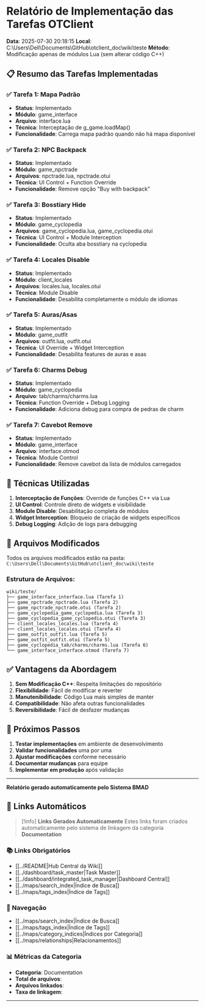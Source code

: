 
# Relatório de Implementação das Tarefas OTClient

**Data**: 2025-07-30 20:18:15
**Local**: C:\Users\Dell\Documents\GitHub\otclient_doc\wiki\teste
**Método**: Modificação apenas de módulos Lua (sem alterar código C++)

## 📋 Resumo das Tarefas Implementadas

### ✅ Tarefa 1: Mapa Padrão
- **Status**: Implementado
- **Módulo**: game_interface
- **Arquivo**: interface.lua
- **Técnica**: Interceptação de g_game.loadMap()
- **Funcionalidade**: Carrega mapa padrão quando não há mapa disponível

### ✅ Tarefa 2: NPC Backpack
- **Status**: Implementado
- **Módulo**: game_npctrade
- **Arquivos**: npctrade.lua, npctrade.otui
- **Técnica**: UI Control + Function Override
- **Funcionalidade**: Remove opção "Buy with backpack"

### ✅ Tarefa 3: Bosstiary Hide
- **Status**: Implementado
- **Módulo**: game_cyclopedia
- **Arquivos**: game_cyclopedia.lua, game_cyclopedia.otui
- **Técnica**: UI Control + Module Interception
- **Funcionalidade**: Oculta aba bosstiary na cyclopedia

### ✅ Tarefa 4: Locales Disable
- **Status**: Implementado
- **Módulo**: client_locales
- **Arquivos**: locales.lua, locales.otui
- **Técnica**: Module Disable
- **Funcionalidade**: Desabilita completamente o módulo de idiomas

### ✅ Tarefa 5: Auras/Asas
- **Status**: Implementado
- **Módulo**: game_outfit
- **Arquivos**: outfit.lua, outfit.otui
- **Técnica**: UI Override + Widget Interception
- **Funcionalidade**: Desabilita features de auras e asas

### ✅ Tarefa 6: Charms Debug
- **Status**: Implementado
- **Módulo**: game_cyclopedia
- **Arquivo**: tab/charms/charms.lua
- **Técnica**: Function Override + Debug Logging
- **Funcionalidade**: Adiciona debug para compra de pedras de charm

### ✅ Tarefa 7: Cavebot Remove
- **Status**: Implementado
- **Módulo**: game_interface
- **Arquivo**: interface.otmod
- **Técnica**: Module Control
- **Funcionalidade**: Remove cavebot da lista de módulos carregados

## 🎯 Técnicas Utilizadas

1. **Interceptação de Funções**: Override de funções C++ via Lua
2. **UI Control**: Controle direto de widgets e visibilidade
3. **Module Disable**: Desabilitação completa de módulos
4. **Widget Interception**: Bloqueio de criação de widgets específicos
5. **Debug Logging**: Adição de logs para debugging

## 📁 Arquivos Modificados

Todos os arquivos modificados estão na pasta: `C:\Users\Dell\Documents\GitHub\otclient_doc\wiki\teste`

### Estrutura de Arquivos:
```
wiki/teste/
├── game_interface_interface.lua (Tarefa 1)
├── game_npctrade_npctrade.lua (Tarefa 2)
├── game_npctrade_npctrade.otui (Tarefa 2)
├── game_cyclopedia_game_cyclopedia.lua (Tarefa 3)
├── game_cyclopedia_game_cyclopedia.otui (Tarefa 3)
├── client_locales_locales.lua (Tarefa 4)
├── client_locales_locales.otui (Tarefa 4)
├── game_outfit_outfit.lua (Tarefa 5)
├── game_outfit_outfit.otui (Tarefa 5)
├── game_cyclopedia_tab/charms/charms.lua (Tarefa 6)
└── game_interface_interface.otmod (Tarefa 7)
```

## ✅ Vantagens da Abordagem

1. **Sem Modificação C++**: Respeita limitações do repositório
2. **Flexibilidade**: Fácil de modificar e reverter
3. **Manutenibilidade**: Código Lua mais simples de manter
4. **Compatibilidade**: Não afeta outras funcionalidades
5. **Reversibilidade**: Fácil de desfazer mudanças

## 🚀 Próximos Passos

1. **Testar implementações** em ambiente de desenvolvimento
2. **Validar funcionalidades** uma por uma
3. **Ajustar modificações** conforme necessário
4. **Documentar mudanças** para equipe
5. **Implementar em produção** após validação

---
**Relatório gerado automaticamente pelo Sistema BMAD**

## 🔗 **Links Automáticos**

> [!info] **Links Gerados Automaticamente**
> Estes links foram criados automaticamente pelo sistema de linkagem da categoria **Documentation**

### **📚 Links Obrigatórios**
- [[../README|Hub Central da Wiki]]
- [[../dashboard/task_master|Task Master]]
- [[../dashboard/integrated_task_manager|Dashboard Central]]
- [[../maps/search_index|Índice de Busca]]
- [[../maps/tags_index|Índice de Tags]]

### **🧭 Navegação**
- [[../maps/search_index|Índice de Busca]]
- [[../maps/tags_index|Índice de Tags]]
- [[../maps/category_indices|Índices por Categoria]]
- [[../maps/relationships|Relacionamentos]]

### **📊 Métricas da Categoria**
- **Categoria**: Documentation
- **Total de arquivos**: <!-- Contador automático -->
- **Arquivos linkados**: <!-- Contador automático -->
- **Taxa de linkagem**: <!-- Percentual automático -->

---

